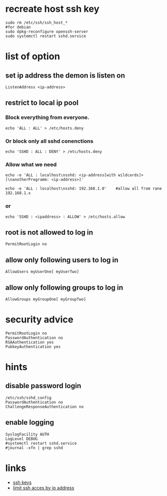 # recreate host ssh key

```
sudo rm /etc/ssh/ssh_host_*
#for debian
sudo dpkg-reconfigure openssh-server
sudo systemctl restart sshd.service
```

# list of option

## set ip address the demon is listen on

```
ListenAddress <ip-address>
```

## restrict to local ip pool

### Block everything from everyone.

```
echo 'ALL : ALL' > /etc/hosts.deny
```

### Or block only all sshd conenctions

```
echo 'SSHD : ALL : DENY' > /etc/hosts.deny
```

### Allow what we need

```
echo -e 'ALL : localhost\nsshd: <ip-address[with wildcards]>[\nanotherProgramm: <ip-address>]'

echo -e 'ALL : localhost\nsshd: 192.168.1.0'    #allow all from rane 192.168.1.x
```

### or

```
echo 'SSHD : <ipaddress> : ALLOW' > /etc/hosts.allow
```

## root is not allowed to log in

```
PermitRootLogin no
```

## allow only following users to log in

```
AllowUsers myUserOne[ myUserTwo]
```

## allow only following groups to log in

```
AllowGroups myGroupOne[ myGroupTwo]
```

# security advice

```
PermitRootLogin no
PasswordAuthentication no
RSAAuthentication yes
PubkeyAuthentication yes
```

# hints

## disable password login

```
/etc/ssh/sshd_config
PasswordAuthentication no
ChallengeResponseAuthentication no
```

## enable logging

```
SyslogFacility AUTH
LogLevel DEBUG
#systemctl restart sshd.service
#journal -xfn | grep sshd
```

# links

* [ssh keys](https://wiki.archlinux.org/index.php/SSH_Keys)
* [limit ssh acces by ip address](http://blog.serverbuddies.com/limit-ssh-access-by-ip-address/)
